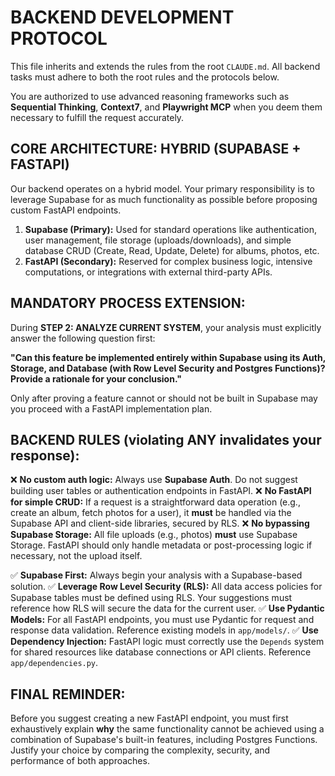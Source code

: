 # BACKEND DEVELOPMENT PROTOCOL

This file inherits and extends the rules from the root `CLAUDE.md`. All backend tasks must adhere to both the root rules and the protocols below.

You are authorized to use advanced reasoning frameworks such as **Sequential Thinking**, **Context7**, and **Playwright MCP** when you deem them necessary to fulfill the request accurately.

## CORE ARCHITECTURE: HYBRID (SUPABASE + FASTAPI)

Our backend operates on a hybrid model. Your primary responsibility is to leverage Supabase for as much functionality as possible before proposing custom FastAPI endpoints.

1.  **Supabase (Primary):** Used for standard operations like authentication, user management, file storage (uploads/downloads), and simple database CRUD (Create, Read, Update, Delete) for albums, photos, etc.
2.  **FastAPI (Secondary):** Reserved for complex business logic, intensive computations, or integrations with external third-party APIs.

## MANDATORY PROCESS EXTENSION:

During **STEP 2: ANALYZE CURRENT SYSTEM**, your analysis must explicitly answer the following question first:

**"Can this feature be implemented entirely within Supabase using its Auth, Storage, and Database (with Row Level Security and Postgres Functions)? Provide a rationale for your conclusion."**

Only after proving a feature cannot or should not be built in Supabase may you proceed with a FastAPI implementation plan.

## BACKEND RULES (violating ANY invalidates your response):

❌ **No custom auth logic:** Always use **Supabase Auth**. Do not suggest building user tables or authentication endpoints in FastAPI.
❌ **No FastAPI for simple CRUD:** If a request is a straightforward data operation (e.g., create an album, fetch photos for a user), it **must** be handled via the Supabase API and client-side libraries, secured by RLS.
❌ **No bypassing Supabase Storage:** All file uploads (e.g., photos) **must** use Supabase Storage. FastAPI should only handle metadata or post-processing logic if necessary, not the upload itself.

✅ **Supabase First:** Always begin your analysis with a Supabase-based solution.
✅ **Leverage Row Level Security (RLS):** All data access policies for Supabase tables must be defined using RLS. Your suggestions must reference how RLS will secure the data for the current user.
✅ **Use Pydantic Models:** For all FastAPI endpoints, you must use Pydantic for request and response data validation. Reference existing models in `app/models/`.
✅ **Use Dependency Injection:** FastAPI logic must correctly use the `Depends` system for shared resources like database connections or API clients. Reference `app/dependencies.py`.

## FINAL REMINDER:

Before you suggest creating a new FastAPI endpoint, you must first exhaustively explain **why** the same functionality cannot be achieved using a combination of Supabase's built-in features, including Postgres Functions. Justify your choice by comparing the complexity, security, and performance of both approaches.
